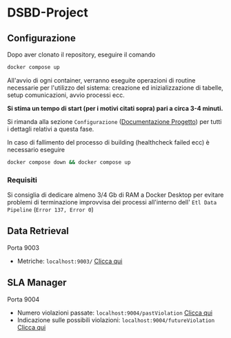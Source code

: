 # DSBD-Project

## Configurazione
Dopo aver clonato il repository, eseguire il comando

```bash
docker compose up
```

All'avvio di ogni container, verranno eseguite operazioni di routine necessarie per l'utilizzo del sistema: creazione ed inizializzazione di tabelle, setup comunicazioni, avvio processi ecc.

<strong>Si stima un tempo di start (per i motivi citati sopra) pari a circa 3-4 minuti.</strong>

Si rimanda alla sezione `Configurazione` (<a href ="https://google.com">Documentazione Progetto</a>) per tutti i dettagli relativi a questa fase.

In caso di fallimento del processo di building (healthcheck failed ecc) è necessario eseguire 
```bash
docker compose down && docker compose up
```

### Requisiti
Si consiglia di dedicare almeno 3/4 Gb di RAM a Docker Desktop per evitare problemi di terminazione improvvisa dei processi all'interno dell' `Etl Data Pipeline` (`Error 137, Error 0`)

## Data Retrieval
Porta 9003
 - Metriche: `localhost:9003/` <a href ="http://localhost:9003" target="_blank">Clicca qui</a>

## SLA Manager
Porta 9004 
- Numero violazioni passate: `localhost:9004/pastViolation` <a href ="http://localhost:9004/pastViolation" target="_blank">Clicca qui</a>
- Indicazione sulle possibili violazioni: `localhost:9004/futureViolation` <a href ="http://localhost:9004/futureViolation" target="_blank">Clicca qui</a>